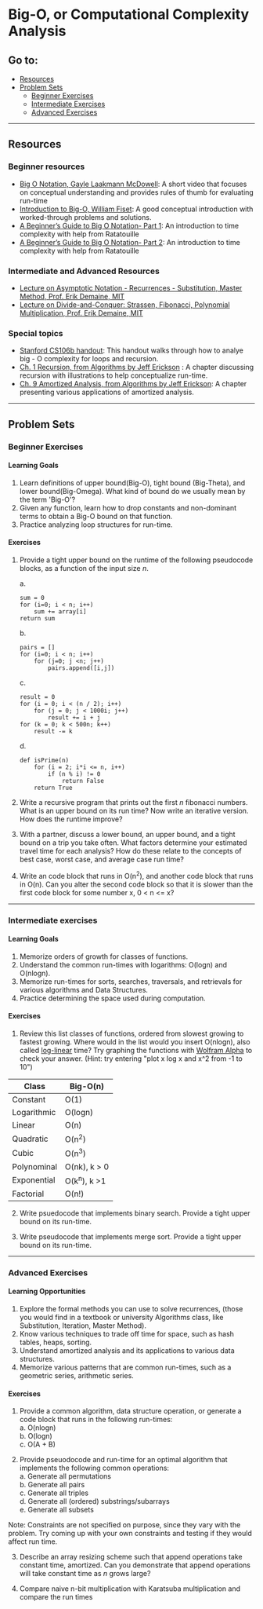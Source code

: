 # Big-O, or Computational Complexity Analysis

## Go to:
 * [Resources](#resources)
 * [Problem Sets](#problem-sets)
   * [Beginner Exercises](#Beginner-Exercises)
   * [Intermediate Exercises](#Intermediate-Exercises)
   * [Advanced Exercises](#Advanced-Exercises)

___

## Resources

### Beginner resources
- [Big O Notation, Gayle Laakmann McDowell](https://youtu.be/v4cd1O4zkGw): A short video that focuses on conceptual understanding and provides rules of thumb for evaluating run-time
- [Introduction to Big-O, William Fiset](https://youtu.be/zUUkiEllHG0): A good conceptual introduction with worked-through problems and solutions.
- [A Beginner’s Guide to Big O Notation- Part 1](https://medium.com/better-programming/a-beginners-guide-to-big-o-notation-pt-1-19ec031b698b): An introduction to time complexity with help from Ratatouille
- [A Beginner’s Guide to Big O Notation- Part 2](https://medium.com/swlh/a-beginners-guide-to-big-o-notation-part-2-c4ede76cea36): An introduction to time complexity with help from Ratatouille

### Intermediate and Advanced Resources
- [Lecture on Asymptotic Notation - Recurrences - Substitution, Master Method, Prof. Erik Demaine, MIT](https://ocw.mit.edu/courses/electrical-engineering-and-computer-science/6-046j-introduction-to-algorithms-sma-5503-fall-2005/video-lectures/lecture-2-asymptotic-notation-recurrences-substitution-master-method/)
- [Lecture on Divide-and-Conquer: Strassen, Fibonacci, Polynomial Multiplication, Prof. Erik Demaine, MIT](https://ocw.mit.edu/courses/electrical-engineering-and-computer-science/6-046j-introduction-to-algorithms-sma-5503-fall-2005/video-lectures/lecture-3-divide-and-conquer-strassen-fibonacci-polynomial-multiplication/)
### Special topics
- [Stanford CS106b handout](https://web.stanford.edu/class/archive/cs/cs106b/cs106b.1176/handouts/midterm/5-BigO.pdf): This handout walks through how to analye big - O complexity for loops and recursion.  
- [Ch. 1 Recursion, from Algorithms by Jeff Erickson](http://jeffe.cs.illinois.edu/teaching/algorithms/book/01-recursion.pdf) : A chapter discussing recursion with illustrations to help conceptualize run-time. 
- [Ch. 9 Amortized Analysis, from Algorithms by Jeff Erickson](http://jeffe.cs.illinois.edu/teaching/algorithms/notes/09-amortize.pdf): A chapter presenting various applications of amortized analysis. 
___

## Problem Sets
### Beginner Exercises

#### Learning Goals  
1. Learn definitions of upper bound(Big-O), tight bound (Big-Theta), and lower bound(Big-Omega). What kind of bound do we usually mean by the term 'Big-O'? 
2. Given any function, learn how to drop constants and non-dominant terms to obtain a Big-O bound on that function.
3. Practice analyzing loop structures for run-time.

#### Exercises

1. Provide a tight upper bound on the runtime of the following pseudocode blocks, as a function of the input size *n*. 

    a. 
    ``` 
    sum = 0
    for (i=0; i < n; i++)
        sum += array[i]
    return sum
    ```

    b. 
    ```
    pairs = []
    for (i=0; i < n; i++)
        for (j=0; j <n; j++)
            pairs.append([i,j])
    ```
    c. 

    ```
    result = 0
    for (i = 0; i < (n / 2); i++)
        for (j = 0; j < 1000i; j++)
            result += i + j
    for (k = 0; k < 500n; k++)
        result -= k
    ```

    d.
    ```
    def isPrime(n)
        for (i = 2; i*i <= n, i++)
            if (n % i) != 0
                return False
        return True
    ```
2. Write a recursive program that prints out the first *n* fibonacci numbers. What is an upper bound on its run time? Now write an iterative version. How does the runtime improve?

3. With a partner, discuss a lower bound, an upper bound, and a tight bound on a trip you take often. What factors determine your estimated travel time for each analysis? How do these relate to the concepts of best case, worst case, and average case run time?

4. Write an code block that runs in O(n<sup>2</sup>), and another code block that runs in O(n). Can you alter the second code block so that it is slower than the first code block for some number x, 0 < n <= x?

---

### Intermediate exercises

#### Learning Goals
1. Memorize orders of growth for classes of functions.  
2. Understand the common run-times with logarithms: O(logn) and O(nlogn).
3. Memorize run-times for sorts, searches, traversals, and retrievals for various algorithms and Data Structures.
4. Practice determining the space used during computation.

#### Exercises
1. Review this list classes of functions, ordered from slowest growing to fastest growing. Where would in the list would you insert O(nlogn), also called [log-linear](https://en.wikipedia.org/wiki/Time_complexity#Linearithmic_time) time? Try graphing the functions with [Wolfram Alpha](https://www.wolframalpha.com) to check your answer. (Hint: try entering "plot x log x and x^2 from -1 to 10")

Class | Big-O(n)
---|---
Constant | O(1)
Logarithmic | O(logn)
Linear | O(n) 
Quadratic | O(n<sup>2</sup>)
Cubic | O(n<sup>3</sup>)
Polynominal | O(nk), k > 0
Exponential | O(k<sup>n</sup>), k >1
Factorial | O(n!)

2. Write psuedocode that implements binary search. Provide a tight upper bound on its run-time.

3. Write pseudocode that implements merge sort. Provide a tight upper bound on its run-time.
---

### Advanced Exercises
#### Learning Opportunities
1. Explore the formal methods you can use to solve recurrences, (those you would find in a textbook or university Algorithms class, like Substitution, Iteration, Master Method). 
2. Know various techniques to trade off time for space, such as hash tables, heaps, sorting.
3. Understand amortized analysis and its applications to various data structures.
4. Memorize various patterns that are common run-times, such as a geometric series, arithmetic series. 

#### Exercises

1. Provide a common algorithm, data structure operation, or generate a code block that runs in the following run-times:  
    a. O(nlogn)  
    b. O(logn)  
    c. O(A + B)  

2. Provide pseuodocode and run-time for an optimal algorithm that implements the following common operations:  
    a. Generate all permutations  
    b. Generate all pairs  
    c. Generate all triples  
    d. Generate all (ordered) substrings/subarrays  
    e. Generate all subsets  

Note: Constraints are not specified on purpose, since they vary with the problem. Try coming up with your own constraints and testing if they would affect run time. 

3. Describe an array resizing scheme such that append operations take constant time, amortized. Can you demonstrate that append operations will take constant time as *n* grows large?

4. Compare naive n-bit multiplication with Karatsuba multiplication and compare the run times